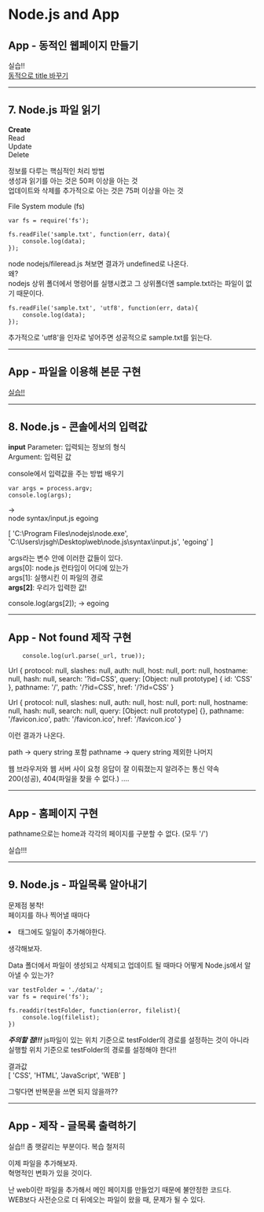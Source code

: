 # Node.js and App

## App - 동적인 웹페이지 만들기

실습!!  
[동적으로 title 바꾸기](https://opentutorials.org/course/3332/21047)

---

## 7. Node.js 파일 읽기

**Create**  
Read  
Update  
Delete  

정보를 다루는 핵심적인 처리 방법  
생성과 읽기를 아는 것은 50퍼 이상을 아는 것  
업데이트와 삭제를 추가적으로 아는 것은 75퍼 이상을 아는 것  

File System module (fs)  


~~~
var fs = require('fs');

fs.readFile('sample.txt', function(err, data){
    console.log(data);
});
~~~

node nodejs/fileread.js 쳐보면 결과가 undefined로 나온다.  
왜?  
nodejs 상위 폴더에서 명령어를 실행시켰고 그 상위폴더엔 sample.txt라는 파일이 없기 때문이다.  


~~~
fs.readFile('sample.txt', 'utf8', function(err, data){
    console.log(data);
});
~~~

추가적으로 'utf8'을 인자로 넣어주면 성공적으로 sample.txt를 읽는다.  

---

## App - 파일을 이용해 본문 구현

[실습!!](https://opentutorials.org/course/3332/21049)


---

## 8. Node.js - 콘솔에서의 입력값

**input**
Parameter: 입력되는 정보의 형식  
Argument: 입력된 값

console에서 입력값을 주는 방법 배우기  

~~~
var args = process.argv;
console.log(args); 
~~~
->  
node syntax/input.js egoing

[
  'C:\\Program Files\\nodejs\\node.exe',
  'C:\\Users\\rjsgh\\Desktop\\web\\node.js\\syntax\\input.js',
  'egoing'
]  

args라는 변수 안에 이러한 값들이 있다.  
args[0]: node.js 런타임이 어디에 있는가  
args[1]: 실행시킨 이 파일의 경로  
**args[2]**: 우리가 입력한 값!  

console.log(args[2]); -> egoing

---

## App - Not found 제작 구현

~~~
    console.log(url.parse(_url, true));
~~~

Url {
  protocol: null,
  slashes: null,
  auth: null,
  host: null,
  port: null,
  hostname: null,
  hash: null,
  search: '?id=CSS',
  query: [Object: null prototype] { id: 'CSS' },
  pathname: '/',
  path: '/?id=CSS',
  href: '/?id=CSS'
}

Url {
  protocol: null,
  slashes: null,
  auth: null,
  host: null,
  port: null,
  hostname: null,
  hash: null,
  search: null,
  query: [Object: null prototype] {},
  pathname: '/favicon.ico',
  path: '/favicon.ico',
  href: '/favicon.ico'
}

이런 결과가 나온다.

path -> query string 포함
pathname -> query string 제외한 나머지

웹 브라우저와 웹 서버 사이 요청 응답이 잘 이뤄졌는지 알려주는 통신 약속  
200(성공), 404(파일을 찾을 수 없다.) ....

---

## App - 홈페이지 구현

pathname으로는 home과 각각의 페이지를 구분할 수 없다. (모두 '/')

실습!!!

---

## 9. Node.js - 파일목록 알아내기

문제점 봉착!  
페이지를 하나 찍어낼 때마다 <li>태그에도 일일이 추가해야한다.  

생각해보자.

Data 폴더에서 파일이 생성되고 삭제되고 업데이트 될 때마다 어떻게 Node.js에서 알아낼 수 있는가?  

~~~
var testFolder = './data/';
var fs = require('fs');

fs.readdir(testFolder, function(error, filelist){
    console.log(filelist);
})
~~~

***주의할 점!!!***
js파일이 있는 위치 기준으로 testFolder의 경로를 설정하는 것이 아니라  
실행할 위치 기준으로 testFolder의 경로를 설정해야 한다!!  

결과값  
[ 'CSS', 'HTML', 'JavaScript', 'WEB' ]

그렇다면 반복문을 쓰면 되지 않을까??

---

## App - 제작 - 글목록 출력하기

실습!!
좀 햇갈리는 부분이다. 복습 철저히  

이제 파일을 추가해보자.  
혁명적인 변화가 있을 것이다.  

난 web이란 파일을 추가해서 메인 페이지를 만들었기 때문에 불안정한 코드다.  
WEB보다 사전순으로 더 뒤에오는 파일이 왔을 때, 문제가 될 수 있다.  
